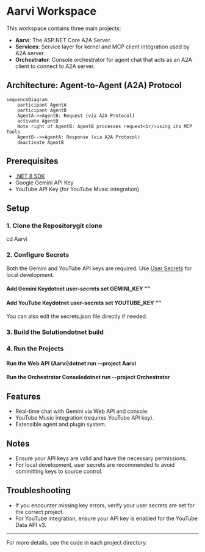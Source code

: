 # Aarvi Workspace

This workspace contains three main projects:
- **Aarvi**: The ASP.NET Core A2A Server.
- **Services**: Service layer for kernel and MCP client integration used by A2A server.
- **Orchestrator**: Console orchestrator for agent chat that acts as an A2A client to connect to A2A server.

## Architecture: Agent-to-Agent (A2A) Protocol

```mermaid
sequenceDiagram
    participant AgentA
    participant AgentB
    AgentA->>AgentB: Request (via A2A Protocol)
    activate AgentB
    Note right of AgentB: AgentB processes request<br/>using its MCP Tools
    AgentB-->>AgentA: Response (via A2A Protocol)
    deactivate AgentB
```
## Prerequisites
- [.NET 8 SDK](https://dotnet.microsoft.com/en-us/download/dotnet/8.0)
- Google Gemini API Key
- YouTube API Key (for YouTube Music integration)

## Setup

### 1. Clone the Repositorygit clone <your-repo-url>
cd Aarvi
### 2. Configure Secrets

Both the Gemini and YouTube API keys are required. Use [User Secrets](https://learn.microsoft.com/en-us/aspnet/core/security/app-secrets) for local development.

#### Add Gemini Keydotnet user-secrets set GEMINI_KEY "<your-gemini-key>"
#### Add YouTube Keydotnet user-secrets set YOUTUBE_KEY "<your-youtube-key>"
You can also edit the secrets.json file directly if needed.

### 3. Build the Solutiondotnet build
### 4. Run the Projects

#### Run the Web API (Aarvi)dotnet run --project Aarvi
#### Run the Orchestrator Consoledotnet run --project Orchestrator
## Features
- Real-time chat with Gemini via Web API and console.
- YouTube Music integration (requires YouTube API key).
- Extensible agent and plugin system.

## Notes
- Ensure your API keys are valid and have the necessary permissions.
- For local development, user secrets are recommended to avoid committing keys to source control.

## Troubleshooting
- If you encounter missing key errors, verify your user secrets are set for the correct project.
- For YouTube integration, ensure your API key is enabled for the YouTube Data API v3.

---

For more details, see the code in each project directory.
